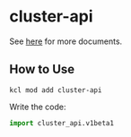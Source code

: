 # cluster-api

See [here](https://github.com/kcl-lang/modules/blob/main/cluster-api/docs/README.md) for more documents.

## How to Use

```shell
kcl mod add cluster-api
```

Write the code:

```python
import cluster_api.v1beta1
```

